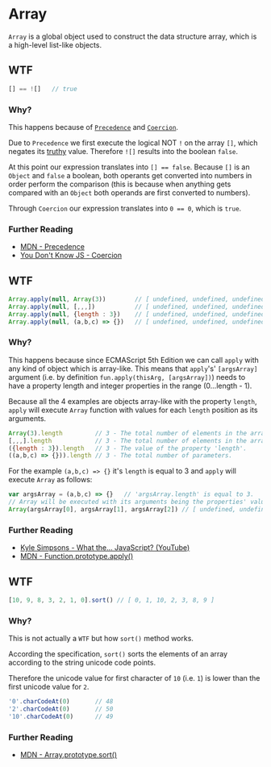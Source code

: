 # Array
`Array` is a global object used to construct the data structure array, which is a high-level list-like objects.

## WTF
```js
[] == ![]   // true
```

### Why?
This happens because of [`Precedence`](https://developer.mozilla.org/en/docs/Web/JavaScript/Reference/Operators/Operator_Precedence) and  [`Coercion`](https://www.safaribooksonline.com/library/view/you-dont-know/9781491905159/ch04.html).

Due to `Precedence` we first execute the logical NOT `!` on the array `[]`, which negates its [truthy](https://developer.mozilla.org/en/docs/Glossary/Truthy) value. Therefore `![]` results into the boolean `false`.

At this point our expression translates into `[] == false`. Because `[]` is an `Object` and `false` a boolean, both operants get converted into numbers in order perform the comparison (this is because when anything gets compared with an `Object` both operands are first converted to numbers).

Through `Coercion` our expression translates into `0 == 0`, which is `true`.

### Further Reading
* [MDN - Precedence](https://developer.mozilla.org/en/docs/Web/JavaScript/Reference/Operators/Operator_Precedence)
* [You Don't Know JS - Coercion](https://www.safaribooksonline.com/library/view/you-dont-know/9781491905159/ch04.html)

## WTF
```js
Array.apply(null, Array(3))        // [ undefined, undefined, undefined ]
Array.apply(null, [,,,])           // [ undefined, undefined, undefined ]
Array.apply(null, {length : 3})    // [ undefined, undefined, undefined ]
Array.apply(null, (a,b,c) => {})   // [ undefined, undefined, undefined ]
```

### Why?
This happens because since ECMAScript 5th Edition we can call `apply` with any kind of object which is array-like. This means that `apply`'s' `[argsArray]` argument (i.e. by definition `fun.apply(thisArg, [argsArray])`) needs to have a property length and integer properties in the range (0...length - 1).

Because all the 4 examples are objects array-like with the property `length`, `apply` will execute `Array` function with values for each `length` position as its arguments.
```js
Array(3).length         // 3 - The total number of elements in the array.
[,,,].length            // 3 - The total number of elements in the array.
({length : 3}).length   // 3 - The value of the property 'length'.
((a,b,c) => {})).length // 3 - The total number of parameters.
```

For the example `(a,b,c) => {}` it's `length` is equal to 3 and `apply` will execute `Array` as follows:
```js
var argsArray = (a,b,c) => {}   // 'argsArray.length' is equal to 3.
// Array will be executed with its arguments being the properties' values in the range (0..argsArray - 1), which is (0...2).
Array(argsArray[0], argsArray[1], argsArray[2]) // [ undefined, undefined, undefined ]
```

### Further Reading
* [Kyle Simpsons - What the... JavaScript? (YouTube)](https://www.youtube.com/watch?v=2pL28CcEijU)
* [MDN - Function.prototype.apply()](https://developer.mozilla.org/en-US/docs/Web/JavaScript/Reference/Global_Objects/Function/apply)

## WTF
```js
[10, 9, 8, 3, 2, 1, 0].sort() // [ 0, 1, 10, 2, 3, 8, 9 ]
```

### Why?
This is not actually a `WTF` but how `sort()` method works.

According the specification, `sort()` sorts the elements of an array according to the string unicode code points.

Therefore the unicode value for first character of `10` (i.e. `1`) is lower than the first unicode value for `2`.

```js
'0'.charCodeAt(0)       // 48
'2'.charCodeAt(0)       // 50
'10'.charCodeAt(0)      // 49
```

### Further Reading
* [MDN - Array.prototype.sort()](https://developer.mozilla.org/en/docs/Web/JavaScript/Reference/Global_Objects/Array/sort)
